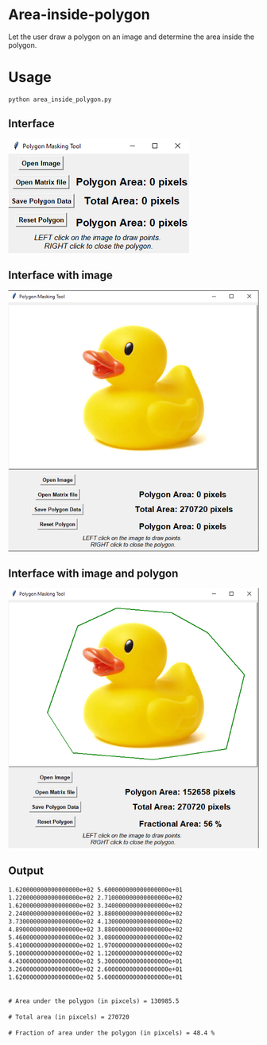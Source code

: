 # Area-inside-polygon
 Let the user draw a polygon on an image and determine the area inside the polygon.
# Usage

```
python area_inside_polygon.py
```
## Interface

![Initial interface](./docs/initial_image.png)

## Interface with image

![.](./docs/with_image.png)

## Interface with image and polygon

![.](./docs/polygon_image.png)

## Output

```
1.620000000000000000e+02 5.600000000000000000e+01
1.220000000000000000e+02 2.710000000000000000e+02
1.620000000000000000e+02 3.340000000000000000e+02
2.240000000000000000e+02 3.880000000000000000e+02
3.730000000000000000e+02 4.130000000000000000e+02
4.890000000000000000e+02 3.880000000000000000e+02
5.460000000000000000e+02 3.080000000000000000e+02
5.410000000000000000e+02 1.970000000000000000e+02
5.100000000000000000e+02 1.120000000000000000e+02
4.430000000000000000e+02 5.300000000000000000e+01
3.260000000000000000e+02 2.600000000000000000e+01
1.620000000000000000e+02 5.600000000000000000e+01


# Area under the polygon (in pixcels) = 130985.5

# Total area (in pixcels) = 270720

# Fraction of area under the polygon (in pixcels) = 48.4 %
```


